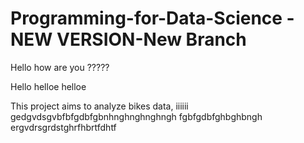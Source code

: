 # Programming-for-Data-Science - NEW VERSION-New Branch

Hello how are you ?????


Hello helloe helloe 

This project aims to analyze bikes data, iiiiii
gedgvdsgvbfbfgdbfgbnhnghnghnghngh 
fgbfgdbfghbghbngh
ergvdrsgrdstghrfhbrtfdhtf
